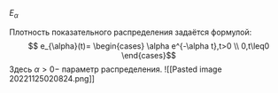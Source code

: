 $E_{\alpha}$

Плотность показательного распределения задаётся формулой:
$$
e_{\alpha}(t)=
\begin{cases}
\alpha e^{-\alpha t},t>0 
\\
0,t\leq0    
\end{cases}$$
Здесь $\alpha>0 -$ параметр распределения.
![[Pasted image 20221125020824.png]]